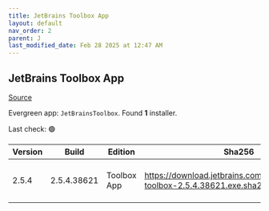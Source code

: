 ```yaml
---
title: JetBrains Toolbox App
layout: default
nav_order: 2
parent: J
last_modified_date: Feb 28 2025 at 12:47 AM
---
```


## JetBrains Toolbox App

[Source](https://www.jetbrains.com/toolbox-app/)

Evergreen app: `JetBrainsToolbox`. Found **1** installer.

Last check: 🟢

| Version | Build       | Edition     | Sha256                                                                          | Date      | Size     | Type | URI                                                                                                                                                  |
| ------- | ----------- | ----------- | ------------------------------------------------------------------------------- | --------- | -------- | ---- | ---------------------------------------------------------------------------------------------------------------------------------------------------- |
| 2.5.4   | 2.5.4.38621 | Toolbox App | https://download.jetbrains.com/toolbox/jetbrains-toolbox-2.5.4.38621.exe.sha256 | 27/2/2025 | 82980264 | exe  | [https://download.jetbrains.com/toolbox/jetbrains-toolbox-2.5.4.38621.exe](https://download.jetbrains.com/toolbox/jetbrains-toolbox-2.5.4.38621.exe) |
